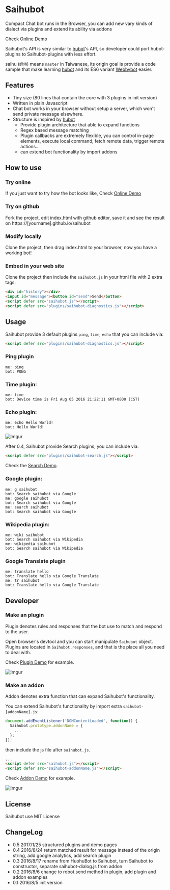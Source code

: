 # Saihubot
Compact Chat bot runs in the Browser, you can add new vary kinds of dialect via plugins and extend its ability via addons

Check [Online Demo](https://gasolin.github.io/saihubot/)

Saihubot's API is very similar to [hubot](https://github.com/github/hubot/)'s API, so developer could port hubot-plugins to Saihubot-plugins with less effort.

saihu (`師傅`) means `master` in Taiwanese, its origin goal is provide a code sample that make learning [hubot](https://github.com/github/hubot/) and its ES6 variant [Webbybot](https://github.com/gasolin/webbybot/) easier.

## Features

* Tiny size (80 lines that contain the core with 3 plugins in init version)
* Written in plain Javascript
* Chat bot works in your browser without setup a server, which won't send private message elsewhere.
* Structure is inspired by [hubot](https://github.com/github/hubot/)
  * Provide plugin architecture that able to expand functions
  * Regex based message matching
  * Plugin callbacks are extremely flexible, you can control in-page elements, execute local command, fetch remote data, trigger remote actions...
  * can extend bot functionality by import addons

## How to use

### Try online

If you just want to try how the bot looks like, Check [Online Demo](https://gasolin.github.io/saihubot/)

### Try on github

Fork the project, edit index.html with github editor, save it and see the result on https://[yourname].github.io/saihubot

### Modify locally

Clone the project, then drag index.html to your browser, now you have a working bot!

### Embed in your web site

Clone the project then include the `saihubot.js` in your html file with 2 extra tags:

```html
<div id="history"></div>
<input id="message"><button id="send">Send</button>
<script defer src="saihubot.js"></script>
<script defer src="plugins/saihubot-diagnostics.js"></script>
```

## Usage

Saihubot provide 3 default plugins `ping`, `time`, `echo` that you can include via:

```html
<script defer src="plugins/saihubot-diagnostics.js"></script>
```

### Ping plugin

```
me: ping
bot: PONG
```

### Time plugin:

```
me: time
bot: Device time is Fri Aug 05 2016 21:22:11 GMT+0800 (CST)
```

### Echo plugin:

```
me: echo Hello World!
bot: Hello World!
```

![Imgur](http://i.imgur.com/Ljjf0Fw.png)


After 0.4, Saihubot provide Search plugins, you can include via:

```html
<script defer src="plugins/saihubot-search.js"></script>
```

Check the [Search Demo](https://gasolin.github.io/saihubot/samples/search).

### Google plugin:

```
me: g saihubot
bot: Search saihubot via Google
me: google saihubot
bot: Search saihubot via Google
me: search saihubot
bot: Search saihubot via Google
```

### Wikipedia plugin:

```
me: wiki saihubot
bot: Search saihubot via Wikipedia
me: wikipedia saihubot
bot: Search saihubot via Wikipedia
```

### Google Translate plugin

```
me: translate hello
bot: Translate hello via Google Translate
me: tr saihubot
bot: Translate hello via Google Translate
```

## Developer

### Make an plugin

Plugin denotes rules and responses that the bot use to match and respond to the user.

Open browser's devtool and you can start manipulate `Saihubot` object.
Plugins are located in `Saihubot.responses`, and that is the place all you need to deal with.

Check [Plugin Demo](https://gasolin.github.io/saihubot/samples/plugin) for example.

![Imgur](http://i.imgur.com/mbhTwf6.png)

### Make an addon

Addon denotes extra function that can expand Saihubot's functionality.

You can extend Saihubot's functionality by import extra `saihubot-[addonName].js`:

```js
document.addEventListener('DOMContentLoaded', function() {
  Saihubot.prototype.addonName = {
    ...
  };
});
```

then include the js file after `saihubot.js`.

```html
...
<script defer src="saihubot.js"></script>
<script defer src="saihubot-addonName.js"></script>
```

Check [Addon Demo](https://gasolin.github.io/saihubot/samples/addon) for example.

![Imgur](http://i.imgur.com/qYCES6M.png)

## License

Saihubot use MIT License

## ChangeLog

* 0.5 2017/1/25 structured plugins and demo pages
* 0.4 2016/8/24 return matched result for message instead of the origin string, add google analytics, add search plugin
* 0.3 2016/8/17 rename from HuohuBot to Saihubot, turn Saihubot to constructor, separate saihubot-dialog.js from addon
* 0.2 2016/8/6 change to robot.send method in plugin, add plugin and addon examples
* 0.1 2016/8/5 init version
